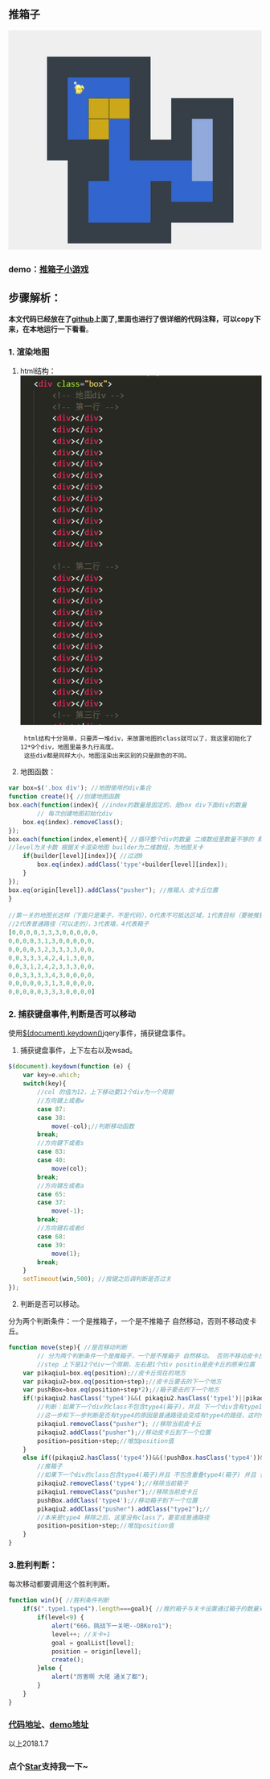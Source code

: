 ## 推箱子

![demo图片](https://github.com/OBKoro1/articleImg_src/blob/master/juejin/1?raw=true)

### demo：[推箱子小游戏](http://obkoro1.com/web_accumulate/example/pushKoro/index.html)

## 步骤解析：

**本文代码已经放在了[github](https://github.com/OBKoro1/web_accumulate/blob/d6b599ca22d8656d3f31f80bffa976fac36d2d75/example/pushKoro/index.html)上面了,里面也进行了很详细的代码注释，可以copy下来，在本地运行一下看看**。



### 1. 渲染地图
1. html结构：
![](https://github.com/OBKoro1/articleImg_src/blob/master/juejin/160d1149856a3714?raw=true)
   
        html结构十分简单，只要弄一堆div，来放置地图的class就可以了，我这里初始化了12*9个div，地图里最多九行高度。   
        这些div都是同样大小，地图渲染出来区别的只是颜色的不同。

 2. 地图函数：
 
``` js 
var box=$('.box div'); //地图使用的div集合
function create(){ //创建地图函数
box.each(function(index){ //index的数量是固定的，是box div下面div的数量
        // 每次创建地图初始化div
    box.eq(index).removeClass();
});
box.each(function(index,element){ //循环整个div的数量 二维数组里数量不够的 默认为空白
//level为关卡数 根据关卡渲染地图 builder为二维数组，为地图关卡
    if(builder[level][index]){ //过滤0
        box.eq(index).addClass('type'+builder[level][index]);
    }
});
box.eq(origin[level]).addClass("pusher"); //推箱人 皮卡丘位置
}

//第一关的地图长这样（下面只是栗子，不是代码），0代表不可抵达区域，1代表目标（要被推到的地方），
//2代表普通路径（可以走的），3代表墙，4代表箱子
[0,0,0,0,3,3,3,0,0,0,0,0,
0,0,0,0,3,1,3,0,0,0,0,0,
0,0,0,0,3,2,3,3,3,3,0,0,
0,0,3,3,3,4,2,4,1,3,0,0,
0,0,3,1,2,4,2,3,3,3,0,0,
0,0,3,3,3,3,4,3,0,0,0,0,
0,0,0,0,0,3,1,3,0,0,0,0,
0,0,0,0,0,3,3,3,0,0,0,0]
``` 


### 2. 捕获键盘事件,判断是否可以移动

使用[$(document).keydown()](http://www.w3school.com.cn/jquery/event_keydown.asp)jqery事件，捕获键盘事件。

1. 捕获键盘事件，上下左右以及wsad。 

``` js
$(document).keydown(function (e) {
    var key=e.which;
    switch(key){
        //col 的值为12，上下移动要12个div为一个周期
        //方向键上或者w
        case 87:
        case 38:
            move(-col);//判断移动函数
        break;
        //方向键下或者s
        case 83:
        case 40:
            move(col);
        break;
        //方向键左或者a
        case 65:
        case 37:
            move(-1);
        break;
        //方向键右或者d
        case 68:
        case 39:
            move(1);
        break;
    }
    setTimeout(win,500); //按键之后调判断是否过关
});
```

2. 判断是否可以移动。
 
分为两个判断条件：一个是推箱子，一个是不推箱子 自然移动，否则不移动皮卡丘。

``` js
function move(step){ //是否移动判断
        // 分为两个判断条件一个是推箱子，一个是不推箱子 自然移动。 否则不移动皮卡丘
        //step 上下是12个div一个周期，左右是1个div positin是皮卡丘的原来位置
    var pikaqiu1=box.eq(position);//皮卡丘现在的地方
    var pikaqiu2=box.eq(position+step);//皮卡丘要去的下一个地方
    var pushBox=box.eq(position+step*2);//箱子要去的下一个地方
    if(!pikaqiu2.hasClass('type4')&&( pikaqiu2.hasClass('type1')||pikaqiu2.hasClass('type2'))){ //自然移动
        //判断：如果下一个div的class不包含type4(箱子)，并且 下一个div含有type1(目标位置)，或者type2(普通路径)
        //这一步和下一步判断是否有type4的原因是普通路径会变成有type4的路径，这时候就会出现问题
        pikaqiu1.removeClass("pusher"); //移除当前皮卡丘
        pikaqiu2.addClass("pusher");//移动皮卡丘到下一个位置
        position=position+step;//增加position值
    }
    else if((pikaqiu2.hasClass('type4'))&&(!pushBox.hasClass('type4'))&&(pushBox.hasClass('type1')|| pushBox.hasClass('type2')) ) {
        //推箱子    
        //如果下一个div的class包含type4(箱子)并且 不包含重叠type4(箱子) 并且 包含class type1（目标位置）或者 包含type2(空路)
        pikaqiu2.removeClass('type4');//移除当前箱子
        pikaqiu1.removeClass("pusher");//移除当前皮卡丘
        pushBox.addClass('type4');//移动箱子到下一个位置
        pikaqiu2.addClass("pusher").addClass("type2");//
        //本来是type4 移除之后，这里没有class了，要变成普通路径
        position=position+step;//增加position值 
    }
}
```    

### 3.胜利判断：
每次移动都要调用这个胜利判断。

``` js
function win(){ //胜利条件判断
    if($(".type1.type4").length===goal){ //推的箱子与关卡设置通过箱子的数量对比
        if(level<9) {
            alert("666，挑战下一关吧--OBKoro1");
            level++; //关卡+1
            goal = goalList[level];
            position = origin[level];
            create();
        }else {
            alert("厉害啊 大佬 通关了都");
        }
    }
}
```

### [代码地址](https://github.com/OBKoro1/web_accumulate/blob/d6b599ca22d8656d3f31f80bffa976fac36d2d75/example/pushKoro/index.html)、[demo地址](http://obkoro1.com/web_accumulate/example/pushKoro/index.html)

以上2018.1.7
<!-- 特殊字符串：用于修改/删除markdown的结尾提示语-OBKoro1 -->
### 点个[Star](https://github.com/OBKoro1/web_accumulate)支持我一下~

